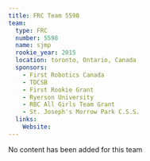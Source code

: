 ```yaml
---
title: FRC Team 5598
team:
  type: FRC
  number: 5598
  name: sjmp
  rookie_year: 2015
  location: toronto, Ontario, Canada
  sponsors:
    - First Robotics Canada
    - TDCSB
    - First Rookie Grant
    - Ryerson University
    - RBC All Girls Team Grant
    - St. Joseph's Morrow Park C.S.S.
  links:
    Website: 
---
```

No content has been added for this team